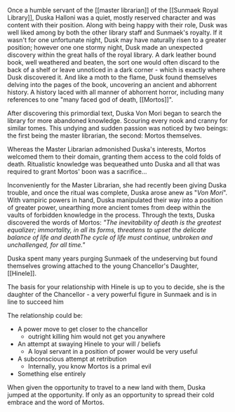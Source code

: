 Once a humble servant of the [[master librarian]] of the [[Sunmaek Royal Library]], Duska Halloni was a quiet, mostly reserved character and was content with their position. Along with being happy with their role, Dusk was well liked among by both the other library staff and Sunmaek's royalty. If it wasn't for  one unfortunate night, Dusk may have naturally risen to a greater position; however one one stormy night, Dusk made an unexpected discovery within the great halls of the royal library. A dark leather bound book, well weathered and beaten, the sort one would often discard to the back of a shelf or leave unnoticed in a dark corner - which is exactly where Dusk discovered it. And like a moth to the flame, Dusk found themselves delving into the pages of the book, uncovering an ancient and abhorrent history. A history laced with all manner of abhorrent horror, including many references to one "many faced god of death, [[Mortos]]".

After discovering this primordial text, Duska Von Mori began to search the library for more abandoned knowledge. Scouring every nook and cranny for similar tomes. This undying and sudden passion was noticed by two beings: the first being the master librarian, the second: Mortos themselves.

Whereas the Master Librarian admonished Duska's interests, Mortos welcomed them to their domain, granting them access to the cold folds of death. Ritualistic knowledge was bequeathed unto Duska and all that was required to grant Mortos' boon was a sacrifice...

Inconveniently for the Master Librarian, she had recently been giving Duska trouble, and once the ritual was complete, Duska arose anew as "*Von Mori*". With vampiric powers in hand, Duska manipulated their way into a position of greater power, unearthing more ancient tomes from deep within the vaults of forbidden knowledge in the process. Through the texts, Duska discovered the words of Mortos: *"The inevitability of death is the greatest equalizer; immortality, in all its forms, threatens to upset the delicate balance of life and deathThe cycle of life must continue, unbroken and unchallenged, for all time."*

Duska spent many years purging Sunmaek of the undeserving but found themselves growing attached to the young Chancellor's Daughter, [[Hinele]]. 

The basis for your relationship with Hinele is up to you to decide, she is the daughter of the Chancellor - a very powerful figure in Sunmaek and is in line to succeed him

The relationship could be:
- A power move to get closer to the chancellor
	- outright killing him would not get you anywhere
- An attempt at swaying Hinele to your will / beliefs
	- A loyal servant in a position of power would be very useful
- A subconscious attempt at retribution
	- Internally, you know Mortos is a primal evil
- Something else entirely

When given the opportunity to travel to a new land with them, Duska jumped at the opportunity. If only as an opportunity to spread their cold embrace and the word of Mortos.